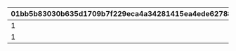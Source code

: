 |01bb5b83030b635d1709b7f229eca4a34281415ea4ede627881dd517e6ac8d5f|fe66bd67f53393770456dd74f78c979638239e300f23b069cf24ce14a2c112b0|f6f9a8608177b96eeec06fe31f131572ace1ce8b1b7fbb59bcd1fb73b9f3f86f|5bde9110812bb3828a4e49df2c0f200ff0c35ac13106e21e04cfbb0c659b4db4|dd94fe87d879508db00e1f90fd832389f85721e92dbca67d8a61aadd9f7d201d|d9993e34a570fb31ac9f7602ed7b86d15d9252029d4538f8a51ef0f2389dd011|94cf3e66fdb69862b9fe969c25ea93c71422cd7141224cf2e0a6d4113070e936|e5e6a50618b6d09160249f1fc187a33e131dde0107eebfa1d233b679dccd15ad|9a42a92cca6a59263c8cda9becf6de8076507ee213ee27cc05ae5222890bd99c|ab776c03893153a6fd1f4960c80fde4744a2484c178b57d512cf2fe3710eec01|9f3ff5e436174429d5b403936d3306fca6a732cf8d72c914e799819cdaf80eb3|e091d02b8b4caffde4c1702a33e2f141fcb6c6115e40037208af5f229bddee3a|6b6588c0b083bf246f698831ab8f87a077293f2f435a820130ee3fe927925405|aec1b12f5ab75cd3454558bfc517c0e4e2d609ab79f897e3d7b7126b7422a936|aebf1e5f5c046cdeca7a8b3aa709f67a4fe2285ff9eb6fda2d44da9ae2a456ba|1767909f622623cdd7ff252dec1d1c86a56d9b6f828efcbefdd170673a7c1715|beb04ddb9bd1865182951e34ccece98437a1fa4525b52c87d57b1c2747d51e89|1ca48a11df7bb3bea64863aa0a8f4d4414e03cd311bbf4639d7221de6780acdd|
| --- | --- | --- | --- | --- | --- | --- | --- | --- | --- | --- | --- | --- | --- | --- | --- | --- | --- |
|1|0|30|1|0|300|1|1|3|0|1001|1|0|0|30|0|0|1|
|1|0|30|1|0|300|1|1|6|0|1002|1|0|0|30|0|0|1|